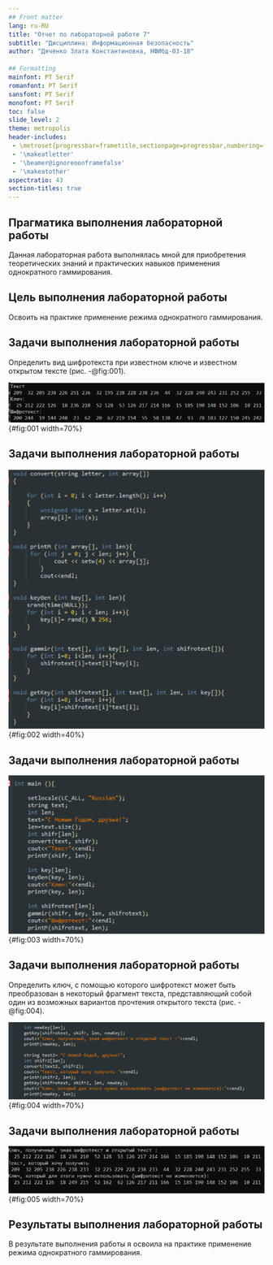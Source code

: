```yaml
---
## Front matter
lang: ru-RU
title: "Отчет по лабораторной работе 7"
subtitle: "Дисциплина: Информационная безопасность"
author: "Дяченко Злата Константиновна, НФИбд-03-18"

## Formatting
mainfont: PT Serif
romanfont: PT Serif
sansfont: PT Serif
monofont: PT Serif
toc: false
slide_level: 2
theme: metropolis
header-includes:
 - \metroset{progressbar=frametitle,sectionpage=progressbar,numbering=fraction}
 - '\makeatletter'
 - '\beamer@ignorenonframefalse'
 - '\makeatother'
aspectratio: 43
section-titles: true
---
```


## Прагматика выполнения лабораторной работы

Данная лабораторная работа выполнялась мной для приобретения теоретических знаний и практических навыков применения однократного гаммирования.

## Цель выполнения лабораторной работы

Освоить на практике применение режима однократного гаммирования.

## Задачи выполнения лабораторной работы

Определить вид шифротекста при известном ключе и известном открытом тексте (рис. -@fig:001).

![Открытый текст, ключ и шифротекст](images/4.png){#fig:001 width=70%}

## Задачи выполнения лабораторной работы

![Функции программы](images/11.png){#fig:002 width=40%}

## Задачи выполнения лабораторной работы

![Функция main. Шифрование](images/2.png){#fig:003 width=70%}

## Задачи выполнения лабораторной работы

Определить ключ, с помощью которого шифротекст может быть преобразован в некоторый фрагмент текста, представляющий собой один из возможных вариантов прочтения открытого текста (рис. -@fig:004).

![Определение ключа](images/33.png){#fig:004 width=70%}

## Задачи выполнения лабораторной работы

![Результат](images/5.png){#fig:005 width=70%}


## Результаты выполнения лабораторной работы

В результате выполнения работы я освоила на практике применение режима однократного гаммирования.
